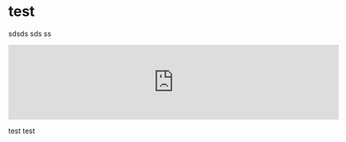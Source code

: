 # test
sdsds sds ss


<iframe width="660" src="https://www.youtube-nocookie.com/embed/8v7r_jQl28Y?rel=0" frameborder="0" allow="autoplay; encrypted-media" allowfullscreen></iframe>

test test
